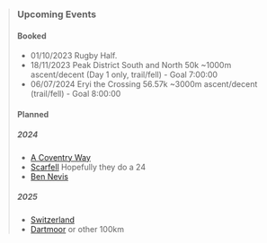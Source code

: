
> ### Upcoming Events
>
> #### Booked
>
> - 01/10/2023 Rugby Half.
> - 18/11/2023 Peak District South and North 50k ~1000m ascent/decent (Day 1 only, trail/fell) - Goal 7:00:00
> - 06/07/2024 Eryi the Crossing 56.57k ~3000m ascent/decent (trail/fell) - Goal 8:00:00
>
> #### Planned
>
> ##### 2024
>
> - [A Coventry Way](https://www.acoventryway.org.uk/challenge/)
> - [Scarfell](https://trailevents.co/events/tec-lake-district-trail-running-challenge-2023/) Hopefully they do a 24
> - [Ben Nevis](https://www.skylinescotland.com/skyrunning-races/ben-nevis-ultra/)
>
> ##### 2025
>
> - [Switzerland](https://www.jungfrau-marathon.ch/en/Course.html)
> - [Dartmoor](https://trailevents.co/events/the-dartmoor-way-100k-circular/) or other 100km
